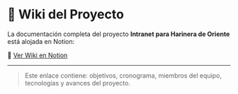# 📘 Wiki del Proyecto

La documentación completa del proyecto **Intranet para Harinera de Oriente** está alojada en Notion:

🔗 [Ver Wiki en Notion](https://smoggy-enemy-0cc.notion.site/215992d47fea80afaa93d902127a230f?v=215992d47fea819db9d0000ce372c03a&source=copy_link)

---

> Este enlace contiene: objetivos, cronograma, miembros del equipo, tecnologías y avances del proyecto.
